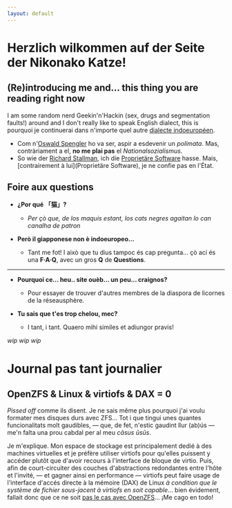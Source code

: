 ```yaml
---
layout: default
---
```


# Herzlich wilkommen auf der Seite der Nikonako Katze!

## (Re)introducing me and… this thing you are reading right now

I am some random nerd Geekin'n'Hackin (sex, drugs and segmentation faults!)
around and I don't really like to speak English dialect, this is pourquoi je
continuerai dans n'importe quel autre [dialecte
indoeuropéen](https://upload.wikimedia.org/wikipedia/commons/4/4f/IndoEuropeanTree.svg).

- Com n'[Oswald
  Spengler](https://en.wikipedia.org/w/index.php?title=Oswald_Spengler&oldid=1213605401)
  ho va ser, aspir a esdevenir un *polímata*. Mas, contràriament a el, **no me
  plai pas** el *Nationalsozialismus*.
- So wie der [Richard Stallman](https://de.wikipedia.org/wiki/Richard_Stallman),
  ich die [Proprietäre
  Software](https://de.wikipedia.org/wiki/Propriet%C3%A4re_Software) hasse.
  Mais, [contrairement à lui](Proprietäre Software), je ne confie pas en l'État.

## Foire aux questions

- **¿Por qué 「猫」?**
   - *Per çò que, de los maquis estant, los cats negres agaitan lo can canalha
     de patron*

- **Però il giapponese non è indoeuropeo…**
   - Tant me fot! I això que tu dius tampoc és cap pregunta… çò ací és una
     **F·A·Q**, avec un gros **Q** de **Questions**.

---

- **Pourquoi ce… heu.. site ouèb… un peu… craignos?**
   - Pour essayer de trouver d'autres membres de la diaspora de licornes de la
     réseausphère.

- **Tu sais que t'es trop chelou, mec?**
   - I tant, i tant. Quaero mihi similes et adiungor pravis!

*wip wip wip*

# Journal pas tant journalier

## OpenZFS & Linux & virtiofs & DAX = 0 

_Pissed off_ comme ils disent. Je ne sais même plus pourquoi j'ai voulu formater
mes disques durs avec ZFS… Tot i que tingui unes quantes funcionalitats molt
gaudibles, — que, de fet, n'estic gaudint llur (ab)ús — me'n falta una prou
cabdal per al meu _cāsus ūsūs_.

Je m'explique. Mon espace de stockage est principalement dedié à des machines
virtuelles et je préfère utiliser virtiofs pour qu'elles puissent y accéder
plutôt que d'avoir recours à l'interface de bloque de virtio. Puis, afin de
court-circuiter des couches d'abstractions redondantes entre l'hôte et l'invité,
— et gagner ainsi en performance — virtiofs peut faire usage de l'interface
d'accés directe à la mémoire (DAX) de Linux _à condition que le système de
fichier sous-jacent à virtiofs en soit capable_… bien évidement, fallait donc
que ce ne soit [pas le cas avec
OpenZFS](https://github.com/openzfs/zfs/issues/9986)… ¡Me cago en todo!
